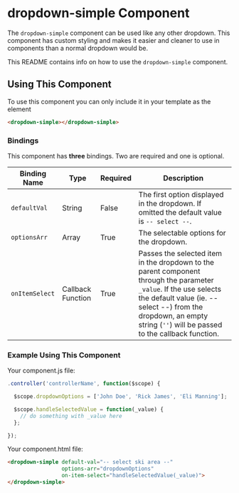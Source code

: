 # dropdown-simple Component

The `dropdown-simple` component can be used like any other dropdown. This component has custom styling and makes it easier and cleaner to use in components than a normal dropdown would be.

This README contains info on how to use the `dropdown-simple` component.

## Using This Component

To use this component you can only include it in your template as the element

```HTML
<dropdown-simple></dropdown-simple>
```

### Bindings

This component has **three** bindings. Two are required and one is optional.

| Binding Name | Type | Required | Description |
| ------------ | ---- | -------- | ----------- |
| `defaultVal` | String | False | The first option displayed in the dropdown. If omitted the default value is `-- select --`. |
| `optionsArr` | Array | True | The selectable options for the dropdown. |
| `onItemSelect` | Callback Function | True | Passes the selected item in the dropdown to the parent component through the parameter `_value`. If the use selects the default value (ie. -- select --) from the dropdown, an empty string (`''`) will be passed to the callback function. |

### Example Using This Component

Your component.js file:

```javascript
.controller('controllerName', function($scope) {

  $scope.dropdownOptions = ['John Doe', 'Rick James', 'Eli Manning'];

  $scope.handleSelectedValue = function(_value) {
    // do something with _value here
  };

});
```

Your component.html file:

```HTML
<dropdown-simple default-val="-- select ski area --"
                 options-arr="dropdownOptions"
                 on-item-select="handleSelectedValue(_value)">
</dropdown-simple>
```